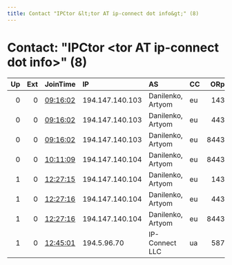 ```yaml
---
title: Contact "IPCtor &lt;tor AT ip-connect dot info&gt;" (8)
---
```


# Contact: "IPCtor &lt;tor AT ip-connect dot info&gt;" (8)

|   Up |   Ext | JoinTime                                                                                              | IP              | AS                | CC   |   ORp |   Dirp | OS    | Version   | Nickname            |   eFamMembers |
|-----:|------:|:------------------------------------------------------------------------------------------------------|:----------------|:------------------|:-----|------:|-------:|:------|:----------|:--------------------|--------------:|
|    0 |     0 | [09:16:02](https://nusenu.github.io/OrNetStats/w/relay/153B45CB93CD760FD55E47E5F766A174218EE2EA.html) | 194.147.140.103 | Danilenko, Artyom | eu   |   143 |      0 | Linux | 0.4.7.11  | tor102IPConnectINFO |             1 |
|    0 |     0 | [09:16:02](https://nusenu.github.io/OrNetStats/w/relay/79FEC56BD282F384AFEF1CD437BB4D24173D34F3.html) | 194.147.140.103 | Danilenko, Artyom | eu   |   443 |      0 | Linux | 0.4.7.11  | tor102IPConnectINFO |             1 |
|    0 |     0 | [09:16:02](https://nusenu.github.io/OrNetStats/w/relay/9454976053619B682B8AF900B2A0F8426F25B0FA.html) | 194.147.140.103 | Danilenko, Artyom | eu   |  8443 |      0 | Linux | 0.4.7.11  | tor102IPConnectINFO |             1 |
|    0 |     0 | [10:11:09](https://nusenu.github.io/OrNetStats/w/relay/2D9F2F4A03682FE32777E5FCA03AB7C250C814FB.html) | 194.147.140.104 | Danilenko, Artyom | eu   |  8443 |      0 | Linux | 0.4.7.11  | tor102IPConnectINFO |             1 |
|    1 |     0 | [12:27:15](https://nusenu.github.io/OrNetStats/w/relay/6B8E8FDE2482A20608764F9F790DE8279CC71760.html) | 194.147.140.104 | Danilenko, Artyom | eu   |   143 |      0 | Linux | 0.4.7.11  | tor104IPConnectINFO |             1 |
|    1 |     0 | [12:27:16](https://nusenu.github.io/OrNetStats/w/relay/95289679D600BA79F0357AC4A0B21E791DD62F9E.html) | 194.147.140.104 | Danilenko, Artyom | eu   |   443 |      0 | Linux | 0.4.7.11  | tor104IPConnectINFO |             1 |
|    1 |     0 | [12:27:16](https://nusenu.github.io/OrNetStats/w/relay/E6E73C7DAF2D18A8E1D551143F3227AE8081E2C0.html) | 194.147.140.104 | Danilenko, Artyom | eu   |  8443 |      0 | Linux | 0.4.7.11  | tor104IPConnectINFO |             1 |
|    1 |     0 | [12:45:01](https://nusenu.github.io/OrNetStats/w/relay/AB7501BFF8C9EDB05692E87EFD99304337BFEE08.html) | 194.5.96.70     | IP-Connect LLC    | ua   |   587 |      0 | Linux | 0.4.7.13  | tor70IPConnectINFO1 |             1 |
